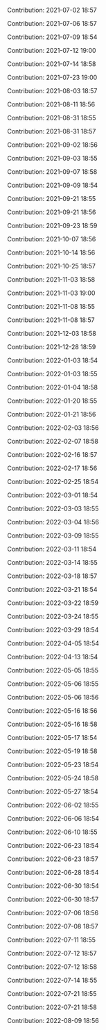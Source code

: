 Contribution: 2021-07-02 18:57

Contribution: 2021-07-06 18:57

Contribution: 2021-07-09 18:54

Contribution: 2021-07-12 19:00

Contribution: 2021-07-14 18:58

Contribution: 2021-07-23 19:00

Contribution: 2021-08-03 18:57

Contribution: 2021-08-11 18:56

Contribution: 2021-08-31 18:55

Contribution: 2021-08-31 18:57

Contribution: 2021-09-02 18:56

Contribution: 2021-09-03 18:55

Contribution: 2021-09-07 18:58

Contribution: 2021-09-09 18:54

Contribution: 2021-09-21 18:55

Contribution: 2021-09-21 18:56

Contribution: 2021-09-23 18:59

Contribution: 2021-10-07 18:56

Contribution: 2021-10-14 18:56

Contribution: 2021-10-25 18:57

Contribution: 2021-11-03 18:58

Contribution: 2021-11-03 19:00

Contribution: 2021-11-08 18:55

Contribution: 2021-11-08 18:57

Contribution: 2021-12-03 18:58

Contribution: 2021-12-28 18:59

Contribution: 2022-01-03 18:54

Contribution: 2022-01-03 18:55

Contribution: 2022-01-04 18:58

Contribution: 2022-01-20 18:55

Contribution: 2022-01-21 18:56

Contribution: 2022-02-03 18:56

Contribution: 2022-02-07 18:58

Contribution: 2022-02-16 18:57

Contribution: 2022-02-17 18:56

Contribution: 2022-02-25 18:54

Contribution: 2022-03-01 18:54

Contribution: 2022-03-03 18:55

Contribution: 2022-03-04 18:56

Contribution: 2022-03-09 18:55

Contribution: 2022-03-11 18:54

Contribution: 2022-03-14 18:55

Contribution: 2022-03-18 18:57

Contribution: 2022-03-21 18:54

Contribution: 2022-03-22 18:59

Contribution: 2022-03-24 18:55

Contribution: 2022-03-29 18:54

Contribution: 2022-04-05 18:54

Contribution: 2022-04-13 18:54

Contribution: 2022-05-05 18:55

Contribution: 2022-05-06 18:55

Contribution: 2022-05-06 18:56

Contribution: 2022-05-16 18:56

Contribution: 2022-05-16 18:58

Contribution: 2022-05-17 18:54

Contribution: 2022-05-19 18:58

Contribution: 2022-05-23 18:54

Contribution: 2022-05-24 18:58

Contribution: 2022-05-27 18:54

Contribution: 2022-06-02 18:55

Contribution: 2022-06-06 18:54

Contribution: 2022-06-10 18:55

Contribution: 2022-06-23 18:54

Contribution: 2022-06-23 18:57

Contribution: 2022-06-28 18:54

Contribution: 2022-06-30 18:54

Contribution: 2022-06-30 18:57

Contribution: 2022-07-06 18:56

Contribution: 2022-07-08 18:57

Contribution: 2022-07-11 18:55

Contribution: 2022-07-12 18:57

Contribution: 2022-07-12 18:58

Contribution: 2022-07-14 18:55

Contribution: 2022-07-21 18:55

Contribution: 2022-07-21 18:58

Contribution: 2022-08-09 18:56

